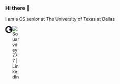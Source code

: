 ### Hi there 👋

I am a CS senior at The University of Texas at Dallas 

[<img align="left" alt="Souarvdey777" width="22px" src="https://raw.githubusercontent.com/iconic/open-iconic/master/svg/globe.svg" />](https://www.sguan.me)
[<img align="left" alt="Souarvdey777 | LinkedIn" width="22px" src="https://cdn.jsdelivr.net/npm/simple-icons@v3/icons/linkedin.svg" />](https://www.linkedin.com/in/sunny-guan/)
<br/>
